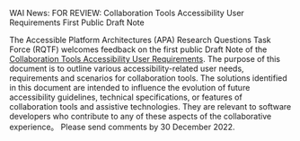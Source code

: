 WAI News:
FOR REVIEW: Collaboration Tools Accessibility User Requirements First Public Draft Note

The Accessible Platform Architectures (APA) Research Questions Task Force (RQTF) welcomes feedback on the first public Draft Note of the [Collaboration Tools Accessibility User Requirements](https://www.w3.org/TR/ctaur/). The purpose of this document is to outline various accessibility-related user needs, requirements and scenarios for collaboration tools. The solutions identified in this document are intended to influence the evolution of future accessibility guidelines, technical specifications, or features of collaboration tools and assistive technologies. They are relevant to software developers who contribute to any of these aspects of the collaborative experience。 Please send comments by 30 December 2022.

